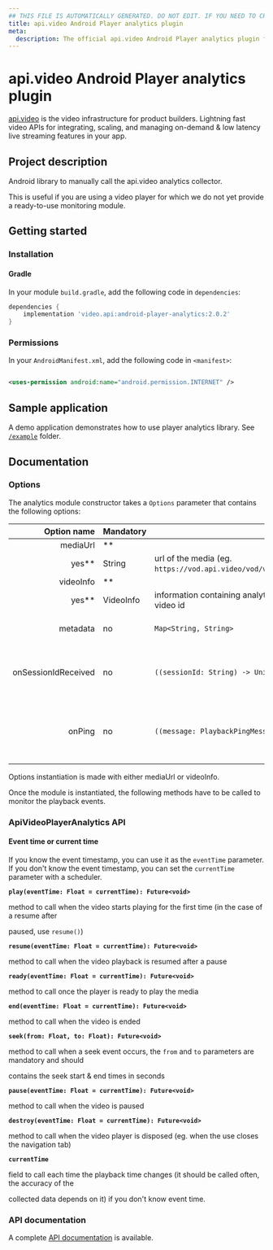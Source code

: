 ```yaml
---
## THIS FILE IS AUTOMATICALLY GENERATED. DO NOT EDIT. IF YOU NEED TO CHANGE THIS FILE,  CREATE A PR IN THE SOURCE REPOSITORY.
title: api.video Android Player analytics plugin
meta: 
  description: The official api.video Android Player analytics plugin for api.video. [api.video](https://api.video/) is the video infrastructure for product builders. Lightning fast video APIs for integrating, scaling, and managing on-demand & low latency live streaming features in your app.
---
```


# api.video Android Player analytics plugin

[api.video](https://api.video/) is the video infrastructure for product builders. Lightning fast video APIs for integrating, scaling, and managing on-demand & low latency live streaming features in your app.

## Project description

Android library to manually call the api.video analytics collector.

This is useful if you are using a video player for which we do not yet provide a ready-to-use
monitoring module.

## Getting started

### Installation

#### Gradle

In your module `build.gradle`, add the following code in `dependencies`:

```groovy
dependencies {
    implementation 'video.api:android-player-analytics:2.0.2'
}
```

### Permissions

In your `AndroidManifest.xml`, add the following code in `<manifest>`:

```xml

<uses-permission android:name="android.permission.INTERNET" />
```

## Sample application

A demo application demonstrates how to use player analytics library.
See [`/example`](https://github.com/apivideo/api.video-android-player-analytics/tree/main/example)
folder.

## Documentation

### Options

The analytics module constructor takes a `Options` parameter that contains the following options:

|         Option name | Mandatory | Type                                                                                          | Description                                                                     |
|--------------------:|-----------|-----------------------------------------------------------------------------------------------|---------------------------------------------------------------------------------|
|            mediaUrl | **        |                                                                                               |                                                                                 |
|               yes** | String    | url of the media (eg. `https://vod.api.video/vod/vi5oDagRVJBSKHxSiPux5rYD/hls/manifest.m3u8`) |                                                                                 |
|           videoInfo | **        |                                                                                               |                                                                                 |
|               yes** | VideoInfo | information containing analytics collector url, video type (vod or live) and video id         |                                                                                 |
|            metadata | no        | ```Map<String, String>```                                                                     | object containing [metadata](https://api.video/blog/tutorials/dynamic-metadata/) |
| onSessionIdReceived | no        | ```((sessionId: String) -> Unit)?```                                                          | callback called once the session id has been received                           |
|              onPing | no        | ```((message: PlaybackPingMessage) -> Unit)?```                                               | callback called before sending the ping message                                 |

Options instantiation is made with either mediaUrl or videoInfo.

Once the module is instantiated, the following methods have to be called to monitor the playback
events.

### ApiVideoPlayerAnalytics API

#### Event time or current time

If you know the event timestamp, you can use it as the `eventTime` parameter. If you don't know the
event timestamp, you can set the `currentTime` parameter with a scheduler.

**`play(eventTime: Float = currentTime): Future<void>`**

method to call when the video starts playing for the first time (in the case of a resume after

paused, use `resume()`)

**`resume(eventTime: Float = currentTime): Future<void>`**

method to call when the video playback is resumed after a pause


**`ready(eventTime: Float = currentTime): Future<void>`**

method to call once the player is ready to play the media


**`end(eventTime: Float = currentTime): Future<void>`**

method to call when the video is ended


**`seek(from: Float, to: Float): Future<void>`**

method to call when a seek event occurs, the `from` and `to` parameters are mandatory and should

contains the seek start & end times in seconds

**`pause(eventTime: Float = currentTime): Future<void>`**

method to call when the video is paused


**`destroy(eventTime: Float = currentTime): Future<void>`**

method to call when the video player is disposed (eg. when the use closes the navigation tab)


**`currentTime`**

field to call each time the playback time changes (it should be called often, the accuracy of the

collected data depends on it) if you don't know event time.

### API documentation

A complete [API documentation](https://apivideo.github.io/api.video-android-player-analytics/) is available.
